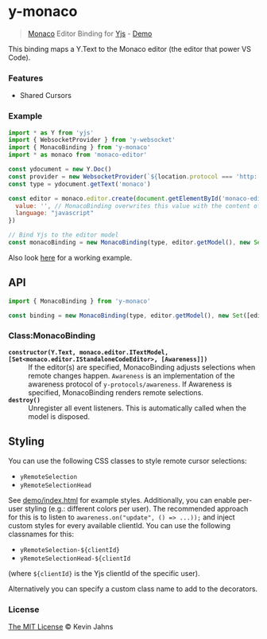 # y-monaco
> [Monaco](https://microsoft.github.io/monaco-editor/index.html) Editor Binding for [Yjs](https://github.com/y-js/yjs) - [Demo](https://demos.yjs.dev/monaco/monaco.html)

This binding maps a Y.Text to the Monaco editor (the editor that power VS Code).

### Features

* Shared Cursors

### Example

```js
import * as Y from 'yjs'
import { WebsocketProvider } from 'y-websocket'
import { MonacoBinding } from 'y-monaco'
import * as monaco from 'monaco-editor'

const ydocument = new Y.Doc()
const provider = new WebsocketProvider(`${location.protocol === 'http:' ? 'ws:' : 'wss:'}//localhost:1234`, 'monaco', ydocument)
const type = ydocument.getText('monaco')

const editor = monaco.editor.create(document.getElementById('monaco-editor'), {
  value: '', // MonacoBinding overwrites this value with the content of type
  language: "javascript"
})

// Bind Yjs to the editor model
const monacoBinding = new MonacoBinding(type, editor.getModel(), new Set([editor]), provider.awareness)
```

Also look [here](https://github.com/y-js/yjs-demos/tree/master/monaco) for a working example.

## API

```js
import { MonacoBinding } from 'y-monaco'

const binding = new MonacoBinding(type, editor.getModel(), new Set([editor]), provider.awareness)
```

### Class:MonacoBinding

<dl>
  <b><code>constructor(Y.Text, monaco.editor.ITextModel, [Set&lt;monaco.editor.IStandaloneCodeEditor&gt;, [Awareness]])</code></b>
  <dd>If the editor(s) are specified, MonacoBinding adjusts selections when remote changes happen. <code>Awareness</code> is an implementation of the awareness protocol of <code>y-protocols/awareness</code>. If Awareness is specified, MonacoBinding renders remote selections.</dd>
  <b><code>destroy()</code></b>
  <dd>Unregister all event listeners. This is automatically called when the model is disposed.</dd>
</dl>

## Styling

You can use the following CSS classes to style remote cursor selections:

- `yRemoteSelection`
- `yRemoteSelectionHead`

See [demo/index.html](demo/index.html) for example styles. Additionally, you can enable per-user styling (e.g.: different colors per user). The recommended approach for this is to listen to `awareness.on("update", () => ...));` and inject custom styles for every available clientId. You can use the following classnames for this:

- `yRemoteSelection-${clientId}`
- `yRemoteSelectionHead-${clientId`

(where `${clientId}` is the Yjs clientId of the specific user).

Alternatively you can specify a custom class name to add to the decorators.

### License

[The MIT License](./LICENSE) © Kevin Jahns
